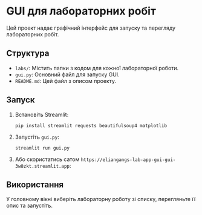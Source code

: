 # GUI для лабораторних робіт

Цей проект надає графічний інтерфейс для запуску та перегляду лабораторних робіт.

## Структура
*   `labs/`: Містить папки з кодом для кожної лабораторної роботи.
*   `gui.py`: Основний файл для запуску GUI.
*   `README.md`: Цей файл з описом проекту.

## Запуск

1.  Встановіть Streamlit:
    ```
    pip install streamlit requests beautifulsoup4 matplotlib
    ```
2.  Запустіть `gui.py`:
    ```
    streamlit run gui.py
    ```
3.  Або скористатись сатом `https://eliangangs-lab-app-gui-gui-3w0zkt.streamlit.app`:

## Використання
У головному вікні виберіть лабораторну роботу зі списку, перегляньте її опис та запустіть.
